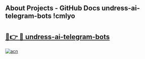 ## About Projects - GitHub Docs undress-ai-telegram-bots !cmlyo

# <h2><a href="https://andorid.site?title=undress-ai-telegram-bots&ref=14PRO">🔗👉 🔴 undress-ai-telegram-bots</a></h2>

[![acn](https://github.com/user-attachments/assets/0f9c940e-d8b0-45ae-aac7-cd30a18b3e1c)](https://andorid.site?title=undress-ai-telegram-bots&ref=14PRO)

